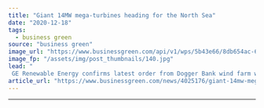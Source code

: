 ```yaml
---
title: "Giant 14MW mega-turbines heading for the North Sea"
date: "2020-12-18"
tags: 
  - business green
source: "business green"
image_url: "https://www.businessgreen.com/api/v1/wps/5b43e66/8db654ac-6b34-4a8f-bece-0195c5b13e47/2/Haliade-185x114.jpg"
image_fp: "/assets/img/post_thumbnails/140.jpg"
lead: "
 GE Renewable Energy confirms latest order from Dogger Bank wind farm will see upgraded 14MW Haliade-X turbines deployed for the first time ..."
article_url: "https://www.businessgreen.com/news/4025176/giant-14mw-mega-turbines-heading-north-sea"
---
```


---
